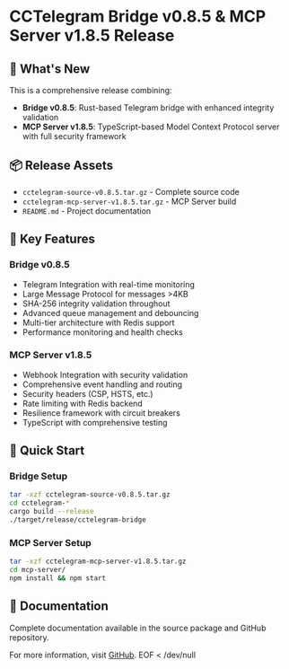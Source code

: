 # CCTelegram Bridge v0.8.5 & MCP Server v1.8.5 Release

## 🚀 What's New

This is a comprehensive release combining:
- **Bridge v0.8.5**: Rust-based Telegram bridge with enhanced integrity validation
- **MCP Server v1.8.5**: TypeScript-based Model Context Protocol server with full security framework

## 📦 Release Assets

- `cctelegram-source-v0.8.5.tar.gz` - Complete source code
- `cctelegram-mcp-server-v1.8.5.tar.gz` - MCP Server build
- `README.md` - Project documentation

## 🔧 Key Features

### Bridge v0.8.5
- Telegram Integration with real-time monitoring
- Large Message Protocol for messages >4KB
- SHA-256 integrity validation throughout
- Advanced queue management and debouncing
- Multi-tier architecture with Redis support
- Performance monitoring and health checks

### MCP Server v1.8.5
- Webhook Integration with security validation
- Comprehensive event handling and routing
- Security headers (CSP, HSTS, etc.)
- Rate limiting with Redis backend
- Resilience framework with circuit breakers
- TypeScript with comprehensive testing

## 🚀 Quick Start

### Bridge Setup
```bash
tar -xzf cctelegram-source-v0.8.5.tar.gz
cd cctelegram-*
cargo build --release
./target/release/cctelegram-bridge
```

### MCP Server Setup
```bash
tar -xzf cctelegram-mcp-server-v1.8.5.tar.gz
cd mcp-server/
npm install && npm start
```

## 📖 Documentation

Complete documentation available in the source package and GitHub repository.

For more information, visit [GitHub](https://github.com/co8/cctelegram).
EOF < /dev/null